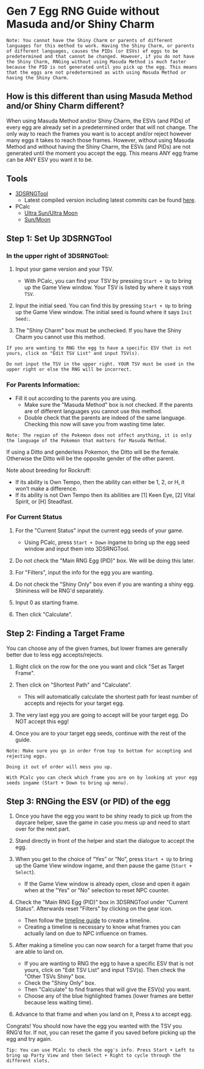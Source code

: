 # Gen 7 Egg RNG Guide without Masuda and/or Shiny Charm

```
Note: You cannot have the Shiny Charm or parents of different languages for this method to work. Having the Shiny Charm, or parents of different languages, causes the PIDs (or ESVs) of eggs to be predetermined and that cannot be changed. However, if you do not have the Shiny Charm, RNGing without using Masuda Method is much faster because the PID is not generated until you pick up the egg. This means that the eggs are not predetermined as with using Masuda Method or having the Shiny Charm.
```

## How is this different than using Masuda Method and/or Shiny Charm different?
When using Masuda Method and/or Shiny Charm, the ESVs (and PIDs) of every egg are already set in a predetermined order that will not change. The only way to reach the frames you want is to accept and/or reject however many eggs it takes to reach those frames. However, without using Masuda Method and without having the Shiny Charm, the ESVs (and PIDs) are not generated until the moment you accept the egg. This means ANY egg frame can be ANY ESV you want it to be.


## Tools
- [3DSRNGTool](https://github.com/wwwwwwzx/3DSRNGTool/releases)
    - Latest compiled version including latest commits can be found [here](https://ci.appveyor.com/project/wwwwwwzx/3dsrngtool/build/artifacts).
- PCalc
    - [Ultra Sun/Ultra Moon](https://pokemonrng.com/downloads/pcalc/usum)
    - [Sun/Moon](https://pokemonrng.com/downloads/pcalc/sm)

## Step 1: Set Up 3DSRNGTool

### In the upper right of 3DSRNGTool:
1. Input your game version and your TSV.
    - With PCalc, you can find your TSV by pressing `Start + Up` to bring up the Game View window. Your TSV is listed by where it says `YOUR TSV`.

2. Input the initial seed. You can find this by pressing `Start + Up` to bring up the Game View window. The initial seed is found where it says `Init Seed:`.
3. The "Shiny Charm" box must be unchecked. If you have the Shiny Charm you cannot use this method.

```
If you are wanting to RNG the egg to have a specific ESV that is not yours, click on "Edit TSV List" and input TSV(s).

Do not input the TSV in the upper right. YOUR TSV must be used in the upper right or else the RNG will be incorrect.
```

### For Parents Information:
- Fill it out according to the parents you are using.
    - Make sure the "Masuda Method" box is not checked. If the parents are of different languages you cannot use this method.
    - Double check that the parents are indeed of the same language. Checking this now will save you from wasting time later.

```
Note: The region of the Pokemon does not affect anything, it is only the language of the Pokemon that matters for Masuda Method.
```

If using a Ditto and genderless Pokemon, the Ditto will be the female.
Otherwise the Ditto will be the opposite gender of the other parent.


Note about breeding for Rockruff:
  - If its ability is Own Tempo, then the ability can either be 1, 2, or H, it won’t make a difference.
  - If its ability is not Own Tempo then its abilities are [1] Keen Eye, [2] Vital Spirit, or [H] Steadfast.

### For Current Status
1. For the "Current Status" input the current egg seeds of your game.
    - Using PCalc, press `Start + Down` ingame to bring up the egg seed window and input them into 3DSRNGTool.

2. Do not check the "Main RNG Egg (PID)" box. We will be doing this later.

3. For "Filters", input the info for the egg you are wanting.

4. Do not check the "Shiny Only" box even if you are wanting a shiny egg. Shininess will be RNG'd separately.

5. Input 0 as starting frame.

6. Then click "Calculate".

## Step 2: Finding a Target Frame
You can choose any of the given frames, but lower frames are generally better due to less egg accepts/rejects.

1. Right click on the row for the one you want and click "Set as Target Frame".

2. Then click on "Shortest Path" and "Calculate".
    - This will automatically calculate the shortest path for least number of accepts and rejects for your target egg.

3. The very last egg you are going to accept will be your target egg. Do NOT accept this egg!

4. Once you are to your target egg seeds, continue with the rest of the guide.

```
Note: Make sure you go in order from top to bottom for accepting and rejecting eggs.

Doing it out of order will mess you up.
```

```
With PCalc you can check which frame you are on by looking at your egg seeds ingame (Start + Down to bring up menu).
```

## Step 3: RNGing the ESV (or PID) of the egg

1. Once you have the egg you want to be shiny ready to pick up from the daycare helper, save the game in case you mess up and need to start over for the next part.

2. Stand directly in front of the helper and start the dialogue to accept the egg. 

3. When you get to the choice of “Yes” or “No”, press `Start + Up` to bring up the Game View window ingame, and then pause the game (`Start + Select`).
    - If the Game View window is already open, close and open it again when at the "Yes" or "No" selection to reset NPC counter.

4. Check the "Main RNG Egg (PID)" box in 3DSRNGTool under "Current Status". Afterwards reset "Filters" by clicking on the gear icon.
    - Then follow the [timeline guide](https://pokemonrng.com/guides/sm/en/timeline.md) to create a timeline.
    - Creating a timeline is necessary to know what frames you can actually land on due to NPC influence on frames.

5. After making a timeline you can now search for a target frame that you are able to land on.
    - If you are wanting to RNG the egg to have a specific ESV that is not yours, click on "Edit TSV List" and input TSV(s). Then check the "Other TSVs Shiny" box.
    - Check the "Shiny Only" box.
    - Then "Calculate" to find frames that will give the ESV(s) you want.
    - Choose any of the blue highlighted frames (lower frames are better because less waiting time).

6. Advance to that frame and when you land on it, Press `A` to accept egg.

Congrats! You should now have the egg you wanted with the TSV you RNG’d for. If not, you can reset the game if you saved before picking up the egg and try again.

```
Tip: You can use PCalc to check the egg's info. Press Start + Left to bring up Party View and then Select + Right to cycle through the different slots.
```

